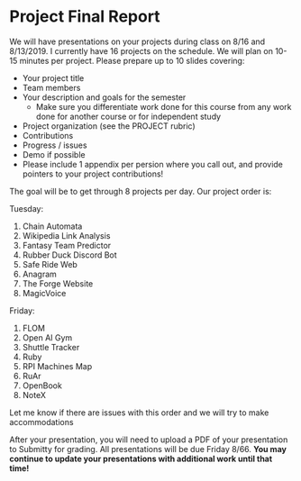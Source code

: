 # Project Final Report

We will have presentations on your projects during class on 8/16 and 8/13/2019. I currently have 16 projects on the schedule. We will plan on 10-15 minutes per project. Please prepare up to 10 slides covering:

* Your project title
* Team members
* Your description and goals for the semester
    * Make sure you differentiate work done for this course from any work done for another course or for independent study
* Project organization (see the PROJECT rubric)
* Contributions 
* Progress / issues 
* Demo if possible
* Please include 1 appendix per persion where you call out, and provide pointers to your project contributions!

The goal will be to get through 8 projects per day. Our project order is:

Tuesday:

1. Chain Automata
1. Wikipedia Link Analysis
1. Fantasy Team Predictor
1. Rubber Duck Discord Bot
1. Safe Ride Web
1. Anagram
1. The Forge Website
1. MagicVoice

Friday:

1. FLOM
1. Open AI Gym
1. Shuttle Tracker
1. Ruby
1. RPI Machines Map
1. RuAr
1. OpenBook
1. NoteX

Let me know if there are issues with this order and we will try to make accommodations 

After your presentation, you will need to upload a PDF of your presentation to Submitty for grading. All presentations will be due Friday 8/66. **You may continue to update your presentations with additional work until that time!**

 
